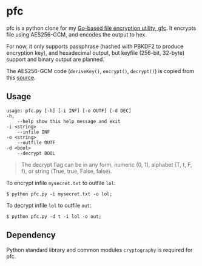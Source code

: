 # pfc
pfc is a python clone for my [Go-based file encryption utility, gfc](https://github.com/artnoi43/gfc). It encrypts file using AES256-GCM, and encodes the output to hex.

For now, it only supports passphrase (hashed with PBKDF2 to produce encryption key), and hexadecimal output, but keyfile (256-bit, 32-byte) support and binary output are planned.

The AES256-GCM code (`deriveKey()`, `encrypt()`, `decrypt()`) is copied from this [source](https://gist.github.com/renesugar/d8ff6d7609e870d2de5d0d4eb5f9d135#file-aes-py).

## Usage

    usage: pfc.py [-h] [-i INF] [-o OUTF] [-d DEC]
    -h,
		--help show this help message and exit
	-i <string>
		--infile INF
	-o <string>
		--outfile OUTF
	-d <bool>
		--decrypt BOOL

> The decrypt flag can be in any form, numeric (0, 1), alphabet (T, t, F, f), or string (True, true, False, false).

To encrypt infile `mysecret.txt` to outfile `lol`:

    $ python pfc.py -i mysecret.txt -o lol;

To decrypt infile `lol` to outfile `out`:

    $ python pfc.py -d t -i lol -o out;

## Dependency
Python standard library and common modules `cryptography` is required for pfc. 
